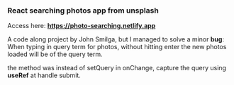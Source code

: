 ### React searching photos app from unsplash

Access here: **https://photo-searching.netlify.app**

A code along project by John Smilga, but I managed to solve a minor **bug**: When typing in query term for photos, without hitting enter the new photos loaded will be of the query term.

the method was instead of setQuery in onChange, capture the query using **useRef** at handle submit.

